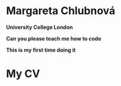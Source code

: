 <html>
<head>
  <title>Page Title</title>
</head>

<body>
  <h1> <b>Margareta<b/> Chlubnová</h1>
  <p>University College London</p>
</body>

</html>
 <p>Can you please teach me how to code</p>
 <p>This is my first time doing it</p>
 
   <h1>My CV</h1>

<title>London<title/>
